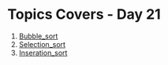 # Topics Covers - Day 21

1. [Bubble_sort](../Day_21/DSA/bubble_sorting.java)
2. [Selection_sort](../Day_21/DSA/selection_sort.java)
3. [Inseration_sort](../Day_21/DSA/insertion.java)